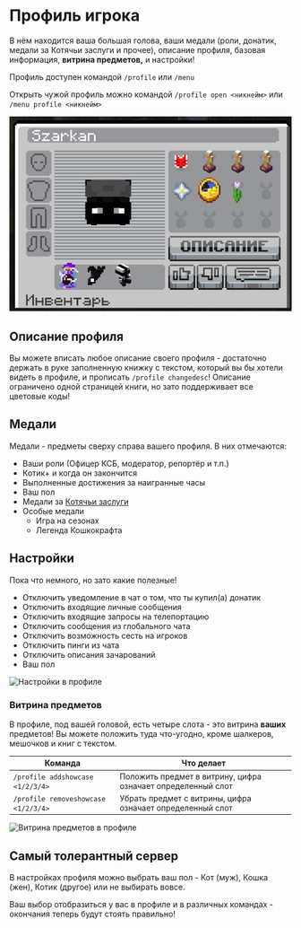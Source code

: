 
# Профиль игрока <Badge type="warning" text="В Бете" />

В нём находится ваша большая голова, ваши медали (роли, донатик, медали за Котячьи заслуги и прочее), описание профиля, базовая информация, **витрина предметов,** и настройки!

Профиль доступен командой `/profile` или `/menu`

Открыть чужой профиль можно командой `/profile open <никнейм>` или `/menu profile <никнейм>`

![Профиль игрока](/assets/gameplay/unique/qol/profile.png)

## Описание профиля

Вы можете вписать любое описание своего профиля - достаточно держать в руке заполненную книжку с текстом, который вы бы хотели видеть в профиле, и прописать `/profile changedesc`! Описание ограничено одной страницей книги, но зато поддерживает все цветовые коды!

## Медали

Медали - предметы сверху справа вашего профиля. В них отмечаются:

- Ваши роли (Офицер КСБ, модератор, репортёр и т.п.)
- Котик+ и когда он закончится
- Выполненные достижения за наигранные часы
- Ваш пол
- Медали за [Котячьи заслуги](/gameplay/unique/qol/catpass.md)
- Особые медали
  - Игра на сезонах
  - Легенда Кошкокрафта

## Настройки

Пока что немного, но зато какие полезные!

- Отключить уведомление в чат о том, что ты купил(а) донатик
- Отключить входящие личные сообщения
- Отключить входящие запросы на телепортацию
- Отключить сообщения из глобального чата
- Отключить возможность сесть на игроков
- Отключить пинги из чата
- Отключить описания зачарований
- Ваш пол

![Настройки в профиле](/assets/gameplay/unique/qol/profile_gender.png)

### Витрина предметов

В профиле, под вашей головой, есть четыре слота - это витрина **ваших** предметов! Вы можете положить туда что-угодно, кроме шалкеров, мешочков и книг с текстом.

| Команда | Что делает |
| ------------------------------ | ---------------------------------------------------------- |
|`/profile addshowcase <1/2/3/4>`|Положить предмет в витрину, цифра означает определенный слот|
|`/profile removeshowcase <1/2/3/4>`|Убрать предмет с витрины, цифра означает определенный слот|

![Витрина предметов в профиле](/assets/gameplay/unique/qol/profile_item_showcase.png)

## Самый толерантный сервер

В настройках профиля можно выбрать ваш пол - Кот (муж), Кошка (жен), Котик (другое) или не выбирать вовсе. 

Ваш выбор отобразиться у вас в профиле и в различных командах - окончания теперь будут стоять правильно!